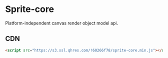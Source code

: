 # Sprite-core

Platform-independent canvas render object model api.

## CDN

```html
<script src="https://s3.ssl.qhres.com/!60266f78/sprite-core.min.js"></script>
```
